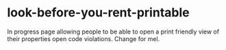 # look-before-you-rent-printable
In progress page allowing people to be able to open a print friendly view of their properties open code violations. Change for mel.
